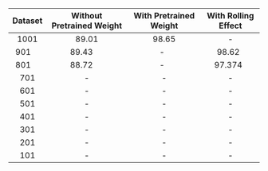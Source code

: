 | Dataset | Without Pretrained Weight | With Pretrained Weight | With Rolling Effect |
|:--------:|:--------:|:--------:|:--------:|
| 1001    | 89.01      | 98.65   | -    |
| 901     | 89.43      | -   | 98.62    |
| 801     | 88.72      | -   | 97.374    |
| 701     | -      | -   | -    |
| 601     | -      | -   | -    |
| 501     | -      | -   | -    |
| 401     | -      | -   | -    |
| 301     | -      | -   | -    |
| 201     | -      | -   | -    |
| 101     | -      | -   | -    |
